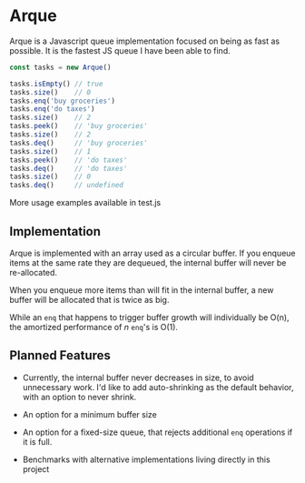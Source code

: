 # Arque

Arque is a Javascript queue implementation focused on being as fast as possible.
It is the fastest JS queue I have been able to find.

```js
const tasks = new Arque()

tasks.isEmpty() // true
tasks.size()    // 0
tasks.enq('buy groceries')
tasks.enq('do taxes')
tasks.size()    // 2
tasks.peek()    // 'buy groceries'
tasks.size()    // 2
tasks.deq()     // 'buy groceries'
tasks.size()    // 1
tasks.peek()    // 'do taxes'
tasks.deq()     // 'do taxes'
tasks.size()    // 0
tasks.deq()     // undefined
```

More usage examples available in test.js

## Implementation

Arque is implemented with an array used as a circular buffer.
If you enqueue items at the same rate they are dequeued,
the internal buffer will never be re-allocated.

When you enqueue more items than will fit in the internal buffer,
a new buffer will be allocated that is twice as big.

While an `enq` that happens to trigger buffer growth will individually be O(n),
the amortized performance of _n_ `enq`'s is O(1).

## Planned Features

- Currently, the internal buffer never decreases in size, to avoid unnecessary work.
  I'd like to add auto-shrinking as the default behavior, with an option to never shrink.

- An option for a minimum buffer size

- An option for a fixed-size queue, that rejects additional `enq` operations if it is full.

- Benchmarks with alternative implementations living directly in this project
